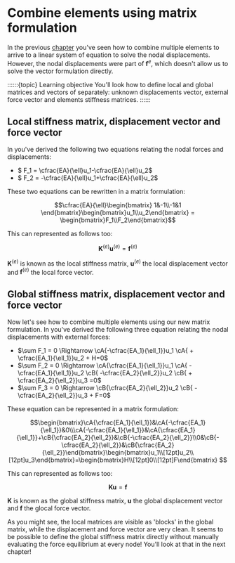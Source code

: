 # Combine elements using matrix formulation

In the previous [chapter](./combine.md) you've seen how to combine multiple elements to arrive to a linear system of equation to solve the nodal displacements. However, the nodal displacements were part of $\mathbf{f}^e$, which doesn't allow us to solve the vector formulation directly.

::::::{topic} Learning objective
You'll look how to define local and global matrices and vectors of separately: unknown displacements vector, external force vector and elements stiffness matrices.
::::::

## Local stiffness matrix, displacement vector and force vector
In [](./single_element.md) you've derived the following two equations relating the nodal forces and displacements:

- $ F_1 = \cfrac{EA}{\ell}u_1-\cfrac{EA}{\ell}u_2$
- $ F_2 = -\cfrac{EA}{\ell}u_1+\cfrac{EA}{\ell}u_2$

These two equations can be rewritten in a matrix formulation:

$$\cfrac{EA}{\ell}\begin{bmatrix} 1&-1\\-1&1 \end{bmatrix}\begin{bmatrix}u_1\\u_2\end{bmatrix} = \begin{bmatrix}F_1\\F_2\end{bmatrix}$$

This can represented as follows too:

$$
\mathbf{K}^{(e)}\mathbf{u}^{(e)}=\mathbf{f}^{(e)}
$$

$\mathbf{K}^{(e)}$ is known as the local stiffness matrix, $\mathbf{u}^{(e)}$ the local displacement vector and $\mathbf{f}^{(e)}$ the local force vector.

## Global stiffness matrix, displacement vector and force vector
Now let's see how to combine multiple elements using our new matrix formulation. In [](./combine.md) you've derived the following three equation relating the nodal displacements with external forces:

- $\sum F_1 = 0 \Rightarrow \cA{-\cfrac{EA_1}{\ell_1}}u_1 \cA{ + \cfrac{EA_1}{\ell_1}}u_2 + H=0$
- $\sum F_2 = 0 \Rightarrow \cA{\cfrac{EA_1}{\ell_1}}u_1 \cA{ - \cfrac{EA_1}{\ell_1}}u_2 \cB{ -\cfrac{EA_2}{\ell_2}}u_2 \cB{ + \cfrac{EA_2}{\ell_2}}u_3 =0$
- $\sum F_3 = 0 \Rightarrow \cB{\cfrac{EA_2}{\ell_2}}u_2 \cB{ - \cfrac{EA_2}{\ell_2}}u_3 + F=0$ 

These equation can be represented in a matrix formulation:

$$\begin{bmatrix}\cA{\cfrac{EA_1}{\ell_1}}&\cA{-\cfrac{EA_1}{\ell_1}}&0\\\cA{-\cfrac{EA_1}{\ell_1}}&\cA{\cfrac{EA_1}{\ell_1}}+\cB{\cfrac{EA_2}{\ell_2}}&\cB{-\cfrac{EA_2}{\ell_2}}\\0&\cB{-\cfrac{EA_2}{\ell_2}}&\cB{\cfrac{EA_2}{\ell_2}}\end{bmatrix}\begin{bmatrix}u_1\\[12pt]u_2\\[12pt]u_3\end{bmatrix}=\begin{bmatrix}H\\[12pt]0\\[12pt]F\end{bmatrix} $$

This can represented as follows too:

$$\mathbf{K}\mathbf{u}=\mathbf{f}$$


$\mathbf{K}$ is known as the global stiffness matrix, $\mathbf{u}$ the global displacement vector and $\mathbf{f}$ the glocal force vector.

As you might see, the local matrices are visible as 'blocks' in the global matrix, while the displacement and force vector are very clean. It seems to be possible to define the global stiffness matrix directly without manually evaluating the force equilibrium at every node! You'll look at that in the next chapter!
